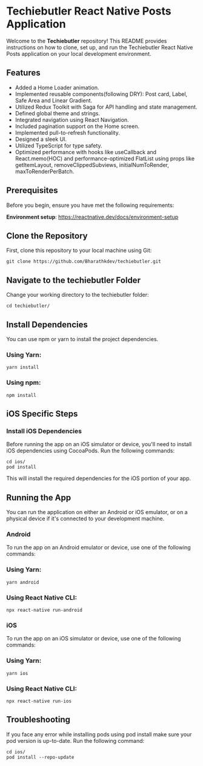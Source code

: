 # Techiebutler React Native Posts Application

Welcome to the **Techiebutler** repository! This README provides instructions on how to clone, set up, and run the Techiebutler React Native Posts application on your local development environment.

## Features

- Added a Home Loader animation.
- Implemented reusable components(following DRY): Post card, Label, Safe Area and Linear Gradient.
- Utilized Redux Toolkit with Saga for API handling and state management.
- Defined global theme and strings.
- Integrated navigation using React Navigation.
- Included pagination support on the Home screen.
- Implemented pull-to-refresh functionality.
- Designed a sleek UI.
- Utilized TypeScript for type safety.
- Optimized performance with hooks like useCallback and React.memo(HOC) and performance-optimized FlatList using props like getItemLayout, removeClippedSubviews, initialNumToRender, maxToRenderPerBatch.

## Prerequisites

Before you begin, ensure you have met the following requirements:

**Environment setup**: https://reactnative.dev/docs/environment-setup

## Clone the Repository

First, clone this repository to your local machine using Git:

```
git clone https://github.com/Bharathkdev/techiebutler.git
```

## Navigate to the techiebutler Folder

Change your working directory to the techiebutler folder:

```
cd techiebutler/
```

## Install Dependencies

You can use npm or yarn to install the project dependencies.

### Using Yarn:

```
yarn install
``` 

### Using npm:

```
npm install
```

## iOS Specific Steps

### Install iOS Dependencies

Before running the app on an iOS simulator or device, you'll need to install iOS dependencies using CocoaPods. Run the following commands:

```
cd ios/
pod install
```

This will install the required dependencies for the iOS portion of your app.

## Running the App

You can run the application on either an Android or iOS emulator, or on a physical device if it's connected to your development machine.

### Android

To run the app on an Android emulator or device, use one of the following commands:

### Using Yarn:

```
yarn android
```

### Using React Native CLI:

```
npx react-native run-android
```

### iOS

To run the app on an iOS simulator or device, use one of the following commands:

### Using Yarn:

```
yarn ios
```

### Using React Native CLI:

```
npx react-native run-ios
```
## Troubleshooting

If you face any error while installing pods using pod install make sure your pod version is up-to-date. Run the following command:

```
cd ios/
pod install --repo-update
```
